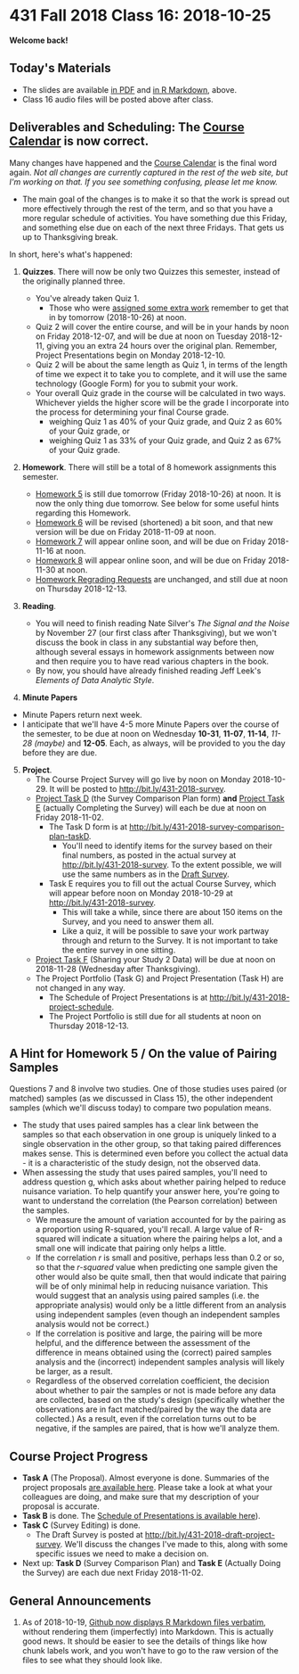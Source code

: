 # 431 Fall 2018 Class 16: 2018-10-25

**Welcome back!**

## Today's Materials

- The slides are available [in PDF](https://github.com/THOMASELOVE/431-2018/blob/master/slides/class16/431_class-16-slides_2018.pdf) and [in R Markdown](https://github.com/THOMASELOVE/THOMASELOVE/431-2018/master/slides/class16/431_class-16-slides_2018.Rmd), above.
- Class 16 audio files will be posted above after class.

## Deliverables and Scheduling: The [Course Calendar](https://github.com/THOMASELOVE/431-2018/blob/master/calendar.md) is now correct.

Many changes have happened and the [Course Calendar](https://github.com/THOMASELOVE/431-2018/blob/master/calendar.md) is the final word again. *Not all changes are currently captured in the rest of the web site, but I'm working on that. If you see something confusing, please let me know.*

- The main goal of the changes is to make it so that the work is spread out more effectively through the rest of the term, and so that you have a more regular schedule of activities. You have something due this Friday, and something else due on each of the next three Fridays. That gets us up to Thanksgiving break. 

In short, here's what's happened:

1. **Quizzes**. There will now be only two Quizzes this semester, instead of the originally planned three.
    - You've already taken Quiz 1. 
        - Those who were [assigned some extra work](https://github.com/THOMASELOVE/431-2018/blob/master/quizzes/quiz01/extra.md) remember to get that in by tomorrow (2018-10-26) at noon.
    - Quiz 2 will cover the entire course, and will be in your hands by noon on Friday 2018-12-07, and will be due at noon on Tuesday 2018-12-11, giving you an extra 24 hours over the original plan. Remember, Project Presentations begin on Monday 2018-12-10.
    - Quiz 2 will be about the same length as Quiz 1, in terms of the length of time we expect it to take you to complete, and it will use the same technology (Google Form) for you to submit your work.
    - Your overall Quiz grade in the course will be calculated in two ways. Whichever yields the higher score will be the grade I incorporate into the process for determining your final Course grade.
        - weighing Quiz 1 as 40% of your Quiz grade, and Quiz 2 as 60% of your Quiz grade, or
        - weighing Quiz 1 as 33% of your Quiz grade, and Quiz 2 as 67% of your Quiz grade.

2. **Homework**. There will still be a total of 8 homework assignments this semester.
    - [Homework 5](https://github.com/THOMASELOVE/431-2018/tree/master/homework) is still due tomorrow (Friday 2018-10-26) at noon. It is now the only thing due tomorrow. See below for some useful hints regarding this Homework.
    - [Homework 6](https://github.com/THOMASELOVE/431-2018/tree/master/homework) will be revised (shortened) a bit soon, and that new version will be due on Friday 2018-11-09 at noon.
    - [Homework 7](https://github.com/THOMASELOVE/431-2018/tree/master/homework) will appear online soon, and will be due on Friday 2018-11-16 at noon.
    - [Homework 8](https://github.com/THOMASELOVE/431-2018/tree/master/homework) will appear online soon, and will be due on Friday 2018-11-30 at noon.
    - [Homework Regrading Requests](https://goo.gl/forms/G4ZZ1Fge1ZkQVKzy2) are unchanged, and still due at noon on Thursday 2018-12-13.

3. **Reading**. 
    - You will need to finish reading Nate Silver's *The Signal and the Noise* by November 27 (our first class after Thanksgiving), but we won't discuss the book in class in any substantial way before then, although several essays in homework assignments between now and then require you to have read various chapters in the book. 
    - By now, you should have already finished reading Jeff Leek's *Elements of Data Analytic Style*.

4. **Minute Papers**

- Minute Papers return next week. 
- I anticipate that we'll have 4-5 more Minute Papers over the course of the semester, to be due at noon on Wednesday **10-31**, **11-07**, **11-14**, *11-28 (maybe)* and **12-05**. Each, as always, will be provided to you the day before they are due.

5. **Project**.
    - The Course Project Survey will go live by noon on Monday 2018-10-29. It will be posted to http://bit.ly/431-2018-survey.
    - [Project Task D](https://thomaselove.github.io/431-2018-project/taskD.html) (the Survey Comparison Plan form) **and** [Project Task E](https://thomaselove.github.io/431-2018-project/taskE.html) (actually Completing the Survey) will each be due at noon on Friday 2018-11-02.
        - The Task D form is at http://bit.ly/431-2018-survey-comparison-plan-taskD. 
            - You'll need to identify items for the survey based on their final numbers, as posted in the actual survey at http://bit.ly/431-2018-survey. To the extent possible, we will use the same numbers as in the [Draft Survey](http://bit.ly/431-2018-draft-project-survey).
        - Task E requires you to fill out the actual Course Survey, which will appear before noon on Monday 2018-10-29 at http://bit.ly/431-2018-survey. 
            - This will take a while, since there are about 150 items on the Survey, and you need to answer them all.
            - Like a quiz, it will be possible to save your work partway through and return to the Survey. It is not important to take the entire survey in one sitting.
    - [Project Task F](https://thomaselove.github.io/431-2018-project/taskF.html) (Sharing your Study 2 Data) will be due at noon on 2018-11-28 (Wednesday after Thanksgiving).
    - The Project Portfolio (Task G) and Project Presentation (Task H) are not changed in any way.
        - The Schedule of Project Presentations is at http://bit.ly/431-2018-project-schedule. 
        - The Project Portfolio is still due for all students at noon on Thursday 2018-12-13.

## A Hint for Homework 5 / On the value of Pairing Samples

Questions 7 and 8 involve two studies. One of those studies uses paired (or matched) samples (as we discussed in Class 15), the other independent samples (which we'll discuss today) to compare two population means. 

- The study that uses paired samples has a clear link between the samples so that each observation in one group is uniquely linked to a single observation in the other group, so that taking paired differences makes sense. This is determined even before you collect the actual data - it is a characteristic of the study design, not the observed data.
- When assessing the study that uses paired samples, you'll need to address question g, which asks about whether pairing helped to reduce nuisance variation. To help quantify your answer here, you're going to want to understand the correlation (the Pearson correlation) between the samples. 
    - We measure the amount of variation accounted for by the pairing as a proportion using R-squared, you'll recall. A large value of R-squared will indicate a situation where the pairing helps a lot, and a small one will indicate that pairing only helps a little.
    - If the correlation *r* is small and positive, perhaps less than 0.2 or so, so that the *r-squared* value when predicting one sample given the other would also be quite small, then that would indicate that pairing will be of only minimal help in reducing nuisance variation. This would suggest that an analysis using paired samples (i.e. the appropriate analysis) would only be a little different from an analysis using independent samples (even though an independent samples analysis would not be correct.)
    - If the correlation is positive and large, the pairing will be more helpful, and the difference between the assessment of the difference in means obtained using the (correct) paired samples analysis and the (incorrect) independent samples analysis will likely be larger, as a result.
    - Regardless of the observed correlation coefficient, the decision about whether to pair the samples or not is made before any data are collected, based on the study's design (specifically whether the observations are in fact matched/paired by the way the data are collected.) As a result, even if the correlation turns out to be negative, if the samples are paired, that is how we'll analyze them.

## Course Project Progress

- **Task A** (The Proposal). Almost everyone is done. Summaries of the project proposals [are available here](https://github.com/THOMASELOVE/431-2018-project/blob/master/OKtaskA.md). Please take a look at what your colleagues are doing, and make sure that my description of your proposal is accurate.
- **Task B** is done. The [Schedule of Presentations is available here](http://bit.ly/431-2018-project-schedule)). 
- **Task C** (Survey Editing) is done.
    - The Draft Survey is posted at http://bit.ly/431-2018-draft-project-survey. We'll discuss the changes I've made to this, along with some specific issues we need to make a decision on.
- Next up: **Task D** (Survey Comparison Plan) and **Task E** (Actually Doing the Survey) are each due next Friday 2018-11-02.

## General Announcements

1. As of 2018-10-19, [Github now displays R Markdown files verbatim](https://yihui.name/en/2018/10/rmd-github/), without rendering them (imperfectly) into Markdown. This is actually good news. It should be easier to see the details of things like how chunk labels work, and you won't have to go to the raw version of the files to see what they should look like.

